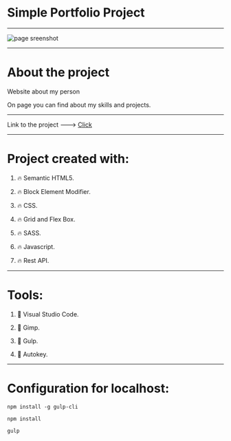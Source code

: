 # Simple Portfolio Project 
*** 
![page sreenshot](https://piotrgrobelak.github.io/piotrgrobelak.github.io/assets/img/cover.png)
***
# About the project
Website about my person

On page you can find about my skills and projects.

***
Link to the project ---> [Click](https://piotrgrobelak.github.io/)
***
# Project created with: 
1. :fire: Semantic HTML5.

2. :fire: Block Element Modifier.

3. :fire: CSS.

3. :fire: Grid and Flex Box.

4. :fire: SASS.

5. :fire: Javascript.

6. :fire: Rest API.
***
# Tools:
1. :muscle: Visual Studio Code.

2. :muscle: Gimp.

3. :muscle: Gulp.

4. :muscle: Autokey.
***
# Configuration for localhost:

`npm install -g gulp-cli`

`npm install`

`gulp`
